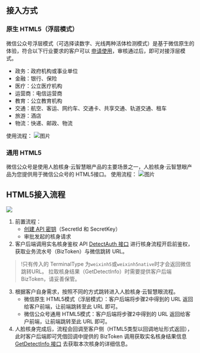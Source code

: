 ## 接入方式
### 原生 HTML5（浮层模式）
微信公众号浮层模式（可选择读数字、光线两种活体检测模式）是基于微信原生的体验，符合以下行业要求的客户可以 [申请使用]()，审核通过后，即可对接浮层模式。
* 政务：政府机构或事业单位
* 金融：银行、保险
* 医疗：公立医疗机构
* 运营商：电信运营商
* 教育：公立教育机构
* 交通：航空、客运、网约车、交通卡、共享交通、轨道交通、租车
* 旅游：酒店
* 物流：快递、邮政、物流

使用流程：
![图片](https://main.qcloudimg.com/raw/db44c1a56a56f066fc6148fb9055dcfb.png)

### 通用 HTML5
微信公众号是使用人脸核身·云智慧眼产品的主要场景之一，人脸核身·云智慧眼产品为您提供用于微信公众号的 HTML5接口。
使用流程：
![图片](https://main.qcloudimg.com/raw/7a2cc25e7e5cbfc7bab3c815d7d53838.png)

## HTML5接入流程
![](https://main.qcloudimg.com/raw/e6140897733e231526aae3c5aae4a701.png)
1. 前置流程：
   - [创建 API 密钥](https://console.cloud.tencent.com/cam/capi)（SecretId 和 SecretKey）
   - 审批发起的核身请求
2. 客户后端调用实名核身鉴权 API [DetectAuth 接口](#发布前加上) 进行核身流程开启前鉴权，获取业务流水号（BizToken）与微信跳转 URL。
>!只有传入的 TerminalType 为`weixinh5`或`weixinh5native`时才会返回微信跳转URL。
拉取核身结果（GetDetectInfo）时需要提供客户后端 BizToken，请妥善保管。

3. 根据客户自身需求，按照不同的方式跳转进入人脸核身·云智慧眼流程。
   - 微信原生 HTML5模式（浮层模式）：客户后端将步骤2中得到的 URL 返回给客户前端，让前端跳转至此 URL 即可。
   - 微信公众号通用 HTML5模式：客户后端将步骤2中得到的 URL 返回给客户前端，让前端跳转至此 URL 即可。
4. 人脸核身完成后，流程会回调至客户侧（HTML5类型以回调地址形式返回），此时客户后端即可凭借回调中提供的 BizToken 调用获取实名核身结果信息 [GetDetectInfo 接口](#发布前加上) 去获取本次核身的详细信息。


